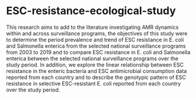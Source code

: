 # ESC-resistance-ecological-study
This research aims to add to the literature investigating AMR dynamics within and across surveillance programs, the objectives of this study were to determine the period prevalence and trend of ESC resistance in E. coli and Salmonella enterica from the selected national surveillance programs from 2003 to 2019 and to compare ESC resistance in E. coli and Salmonella enterica between the selected national surveillance programs over the study period. In addition, we explore the linear relationship between ESC resistance in the enteric bacteria and ESC antimicrobial consumption data reported from each country and to describe the genotypic pattern of ESC resistance in selective ESC-resistant E. coli reported from each country over the study period.
